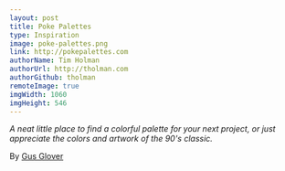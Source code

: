 ```yaml
---
layout: post
title: Poke Palettes
type: Inspiration
image: poke-palettes.png
link: http://pokepalettes.com
authorName: Tim Holman
authorUrl: http://tholman.com
authorGithub: tholman
remoteImage: true
imgWidth: 1060
imgHeight: 546
---
```


_A neat little place to find a colorful palette for your next project, or just appreciate the colors and artwork of the 90's classic._

By [Gus Glover](http://gus.today)
